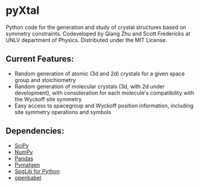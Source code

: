 # pyXtal
Python code for the generation and study of crystal structures based on symmetry constraints.
Codeveloped by Qiang Zhu and Scott Fredericks at UNLV department of Physics.
Distributed under the MIT License.

## Current Features:
* Random generation of atomic (3d and 2d) crystals for a given space group and stoichiometry
* Random generation of molecular crystals (3d, with 2d under development), with consideration for each molecule's compatibility with the Wyckoff site symmetry
* Easy access to spacegroup and Wyckoff position information, including site symmetry operations and symbols

## Dependencies:
* [SciPy](https://www.scipy.org/install.html)
* [NumPy](https://www.scipy.org/scipylib/download.html)
* [Pandas](https://pandas.pydata.org/getpandas.html)
* [Pymatgen](http://pymatgen.org/#getting-pymatgen)
* [SpgLib for Python](https://atztogo.github.io/spglib/python-spglib.html#installation)
* [openbabel](http://openbabel.org/wiki/Main_Page)

